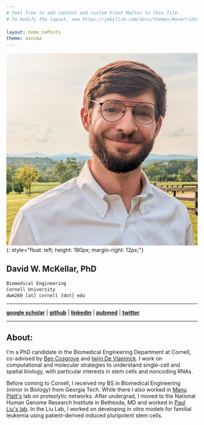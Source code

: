 ```yaml
---
# Feel free to add content and custom Front Matter to this file.
# To modify the layout, see https://jekyllrb.com/docs/themes/#overriding-theme-defaults

layout: home_noPosts
theme: minima
---
```


![DwM](images/prof_pic.jpg){: style="float: left; height: 180px; margin-right: 12px;"}

## **David W. McKellar, PhD**  

```
Biomedical Engineering  
Cornell University  
dwm269 [at] cornell [dot] edu  
```  

-----------

[**google scholar**](https://scholar.google.com/citations?user=Hta5xCcAAAAJ&hl=en&oi=ao)  |
[**github**](https://github.com/mckellardw)  |
[**linkedin**](https://www.linkedin.com/in/dwmckellar/)  |
[**pubmed**](https://pubmed.ncbi.nlm.nih.gov/?term=David+McKellar%5BAuthor%5D&sort=date)  |
[**twitter**](https://twitter.com/dwmckellar)

-----------

## **About**:
I'm a PhD candidate in the Biomedical Engineering Department at Cornell, co-advised by [Ben Cosgrove](https://cosgrovelab.bme.cornell.edu/) and [Iwijn De Vlaminck](https://devlaminck.bme.cornell.edu/). I work on computational and molecular strategies to understand single-cell and spatial biology, with particular interests in stem cells and noncoding RNAs.

Before coming to Cornell, I received my BS in Biomedical Engineering (minor in Biology) from Georgia Tech. While there I also worked in [Manu Platt's](https://platt.gatech.edu/index.html) lab on proteolytic networks. After undergrad, I moved to the National Human Genome Research Institute in Bethesda, MD and worked in [Paul Liu's lab](https://www.genome.gov/staff/Paul-P-Liu-MD-PhD). In the Liu Lab, I worked on developing in vitro models for familial leukemia using patient-derived induced pluripotent stem cells.

<!-- ## **Highlights**:
+ Highlight from the BME Department at Cornell: [link](https://www.bme.cornell.edu/spotlights/david-mckellar-phd-student) -->
